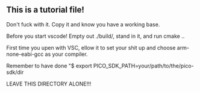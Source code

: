 ## This is a tutorial file!
Don't fuck with it. Copy it and know you have a working base.

Before you start vscode! Empty out ./build/, stand in it, and run cmake ..

First time you upen with VSC, ellow it to set your shit up and choose arm-none-eabi-gcc as your compiler.

Remember to have done "$ export PICO_SDK_PATH=your/path/to/the/pico-sdk/dir

LEAVE THIS DIRECTORY ALONE!!!

